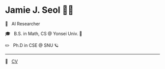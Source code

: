 # Jamie J. Seol 🏳️‍🌈

🔬 &nbsp; AI Researcher

🎓 &nbsp; B.S. in Math, CS @ Yonsei Univ. 🦅

✏️ &nbsp; Ph.D in CSE @ SNU 🪐

---

🔗 &nbsp; [CV](https://theeluwin.github.io)
